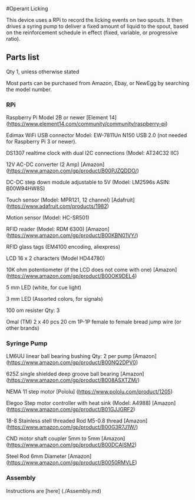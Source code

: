 #Operant Licking

This device uses a RPi to record the licking events on two spouts. It then drives a syring pump to deliver a fixed amount of liquid to the spout, based on the reinforcement schedule in effect (fixed, variable, or progressive ratio).  

## Parts list 

Qty 1, unless otherwise stated 

Most parts can be purchased from Amazon, Ebay, or NewEgg by searching the model number.  

### RPi

Raspberry Pi Model 2B or newer [Element 14] (https://www.element14.com/community/community/raspberry-pi)

Edimax WiFi USB connector Model:  EW-7811Un N150 USB 2.0 (not needed for Raspberry Pi 3 or newer).

DS1307 realtime clock with dual I2C connections (Model: AT24C32 IIC) 

12V AC-DC converter (2 Amp) [Amazon] (https://www.amazon.com/gp/product/B00PJZQDDO/)

DC-DC step down module adjustable to 5V (Model: LM2596s ASIN: B00W94HW8S) 

Touch sensor (Model: MPR121, 12 channel) [Adafruit] (https://www.adafruit.com/products/1982)

Motion sensor (Model: HC-SR501)  

RFID reader (Model: RDM 6300) [Amazon] (https://www.amazon.com/gp/product/B00KBN01VY/)

RFID glass tags (EM4100 encoding, aliexpress)

LCD 16 x 2 characters (Model HD44780)  

10K ohm potentiometer (if the LCD does not come with one) [Amazon] (https://www.amazon.com/gp/product/B00OK9DEL4)

5 mm LED (white, for cue light)

3 mm LED (Assorted colors, for signals)

100 om resister Qty: 3

Omal (TM) 2 x 40 pcs 20 cm 1P-1P female to female bread jump wire (or other brands)

### Syringe Pump

LM6UU linear ball bearing bushing  Qty: 2 per pump [Amazon] (https://www.amazon.com/gp/product/B00NQ2DPV0)

625Z single shielded deep groove ball bearing  [Amazon] (https://www.amazon.com/gp/product/B008ASXTZM/)

NEMA 11 step motor [Pololu] (https://www.pololu.com/product/1205) 

Elegoo Step motor controller with heat sink (Model: A4988) [Amazon] (https://www.amazon.com/gp/product/B01GJJGRF2)

18-8 Stainless stell threaded Rod M5-0.8 thread [Amazon] (https://www.amazon.com/gp/product/B00G3R7J1W/)

CND motor shaft coupler 5mm to 5mm [Amazon] (https://www.amazon.com/gp/product/B00DCAISM2)

Steel Rod 6mm Diameter [Amazon] (https://www.amazon.com/gp/product/B0050RMVLE)

### Assembly

Instructions are [here] (./Assembly.md)

